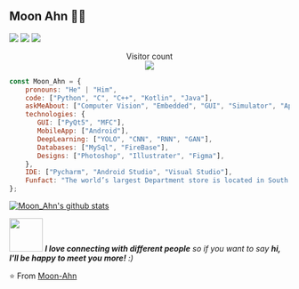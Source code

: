 ## Moon Ahn 👨‍🚀
  <a href="mailto:munantoyou@gmail.com" target="_blank"><img src="https://img.shields.io/badge/munantoyou@gmail.com-EA4335?style=flat-square&logo=Gmail&logoColor=white"/></a>
  <a href="https://moon-ahn.tistory.com/" target="_blank"><img src="https://img.shields.io/badge/Tech_Blog-5AB552?style=flat-square&logo=tistory&logoColor=white"/></a>
  <a href="" target="_blank"><img src="https://img.shields.io/badge/kicest-F48220?style=flat-square&logo=kakaotalk&logoColor=white"/></a>



<p align="center"> 
  Visitor count<br>
  <img src="https://profile-counter.glitch.me/Moon-ahn/count.svg" />
</p>



```javascript
const Moon_Ahn = {
    pronouns: "He" | "Him",
    code: ["Python", "C", "C++", "Kotlin", "Java"],
    askMeAbout: ["Computer Vision", "Embedded", "GUI", "Simulator", "App dev"],
    technologies: {
       GUI: ["PyQt5", "MFC"],
       MobileApp: ["Android"],
       DeepLearning: ["YOLO", "CNN", "RNN", "GAN"],
       Databases: ["MySql", "FireBase"],
       Designs: ["Photoshop", "Illustrater", "Figma"],
    },
    IDE: ["Pycharm", "Android Studio", "Visual Studio"],
    Funfact: "The world’s largest Department store is located in South Korea"
};
```
[![Moon_Ahn's github stats](https://github-readme-stats.vercel.app/api?username=Moon-Ahn&show_icons=true&theme=merko&hide=["contribs","issues"])](https://github.com/Moon-Ahn)

<img src="https://media.giphy.com/media/LnQjpWaON8nhr21vNW/giphy.gif" width="60"> <em><b>I love connecting with different people</b> so if you want to say <b>hi, I'll be happy to meet you more!</b> :)</em>

⭐️ From [Moon-Ahn](https://github.com/Moon-Ahn)
